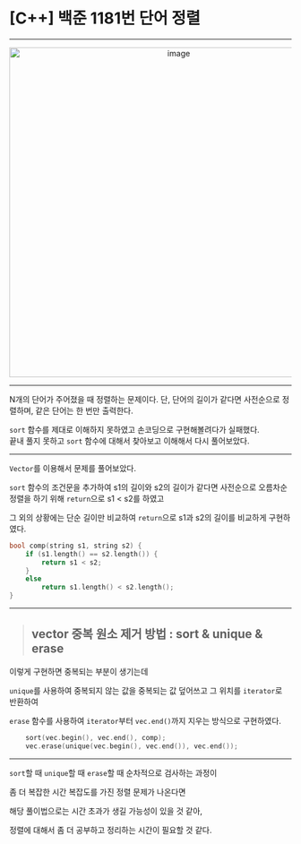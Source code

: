 # [C++] 백준 1181번 단어 정렬
---
<p align="center">
<img width="589" alt="image" src="https://github.com/user-attachments/assets/9359829e-4b05-4030-8d3d-b2a577094d64" />
</p>

---

N개의 단어가 주어졌을 때 정렬하는 문제이다. 단, 단어의 길이가 같다면 사전순으로 정렬하며, 같은 단어는 한 번만 출력한다.

`sort` 함수를 제대로 이해하지 못하였고 손코딩으로 구현해볼려다가 실패했다.  
끝내 풀지 못하고 `sort` 함수에 대해서 찾아보고 이해해서 다시 풀어보았다.

---

`Vector`를 이용해서 문제를 풀어보았다.

`sort` 함수의 조건문을 추가하여 s1의 길이와 s2의 길이가 같다면 사전순으로 오름차순 정렬을 하기 위해 `return`으로 s1 < s2를 하였고 

그 외의 상황에는 단순 길이만 비교하여 `return`으로 s1과 s2의 길이를 비교하게 구현하였다.

```cpp
bool comp(string s1, string s2) {
    if (s1.length() == s2.length()) {
        return s1 < s2;
    }
    else
        return s1.length() < s2.length();
}
```
---

> ## vector 중복 원소 제거 방법 : sort & unique & erase

이렇게 구현하면 중복되는 부분이 생기는데

`unique`를 사용하여 중복되지 않는 값을 중복되는 값 덮어쓰고 그 위치를 `iterator`로 반환하여

`erase` 함수를 사용하여 `iterator`부터 `vec.end()`까지 지우는 방식으로 구현하였다.

```cpp
    sort(vec.begin(), vec.end(), comp);
    vec.erase(unique(vec.begin(), vec.end()), vec.end());
```
---
`sort`할 때 `unique`할 때 `erase`할 때 순차적으로 검사하는 과정이

좀 더 복잡한 시간 복잡도를 가진 정렬 문제가 나온다면

해당 풀이법으로는 시간 초과가 생길 가능성이 있을 것 같아,

정렬에 대해서 좀 더 공부하고 정리하는 시간이 필요할 것 같다.
